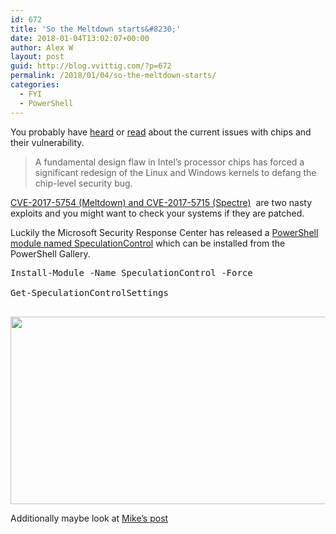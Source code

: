 ```yaml
---
id: 672
title: 'So the Meltdown starts&#8230;'
date: 2018-01-04T13:02:07+00:00
author: Alex W
layout: post
guid: http://blog.vvittig.com/?p=672
permalink: /2018/01/04/so-the-meltdown-starts/
categories:
  - FYI
  - PowerShell
---
```

You probably have [heard](https://security.googleblog.com/2018/01/todays-cpu-vulnerability-what-you-need.html) or [read](https://www.theregister.co.uk/2018/01/02/intel_cpu_design_flaw/) about the current issues with chips and their vulnerability.

> A fundamental design flaw in Intel&#8217;s processor chips has forced a significant redesign of the Linux and Windows kernels to defang the chip-level security bug.

[CVE-2017-5754 (Meltdown) and CVE-2017-5715 (Spectre)](https://meltdownattack.com/)  are two nasty exploits and you might want to check your systems if they are patched.

Luckily the Microsoft Security Response Center has released a [PowerShell module named SpeculationControl](https://support.microsoft.com/en-us/help/4073119/windows-client-guidance-for-it-pros-to-protect-against-speculative-exe) which can be installed from the PowerShell Gallery.

<pre class="lang:ps decode:true ">Install-Module -Name SpeculationControl -Force

Get-SpeculationControlSettings

</pre>

[<img class="aligncenter size-full wp-image-674" src="http://blog.vvittig.com/wp-content/uploads/2018/01/meltdown.png" alt="" width="537" height="300" srcset="https://blog.vvittig.com/wp-content/uploads/2018/01/meltdown.png 537w, https://blog.vvittig.com/wp-content/uploads/2018/01/meltdown-300x168.png 300w" sizes="(max-width: 537px) 100vw, 537px" />](http://blog.vvittig.com/wp-content/uploads/2018/01/meltdown.png)

Additionally maybe look at [Mike&#8217;s post](http://mikefrobbins.com/2018/01/04/using-powershell-to-check-remote-windows-systems-for-cve-2017-5754-meltdown-and-cve-2017-5715-spectre/)

&nbsp;